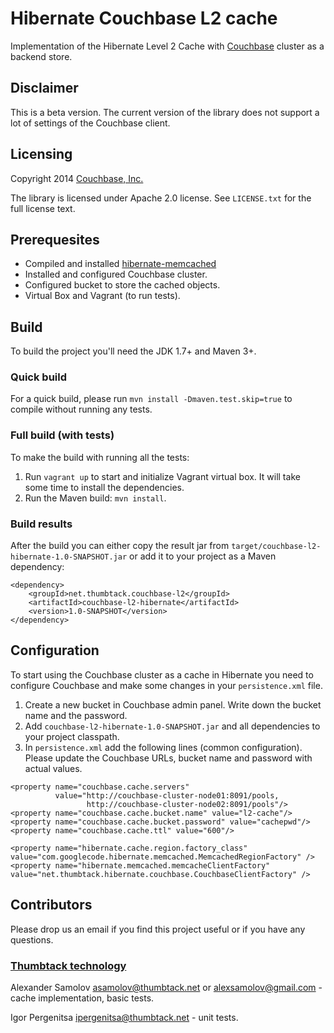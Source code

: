 # Hibernate Couchbase L2 cache

Implementation of the Hibernate Level 2 Cache with [Couchbase](http://www.couchbase.com/) cluster as a backend store.

## Disclaimer

This is a beta version. The current version of the library does not support a lot of settings of the Couchbase client.

## Licensing

Copyright 2014 [Couchbase, Inc.](http://www.couchbase.com/)

The library is licensed under Apache 2.0 license. See `LICENSE.txt` for the full license text.

## Prerequesites

* Compiled and installed [hibernate-memcached](https://github.com/thumbtack-technology/hibernate-memcached) 
* Installed and configured Couchbase cluster.
* Configured bucket to store the cached objects.
* Virtual Box and Vagrant (to run tests).

## Build

To build the project you'll need the JDK 1.7+ and Maven 3+.

### Quick build

For a quick build, please run `mvn install -Dmaven.test.skip=true` to compile without running any tests.

### Full build (with tests)

To make the build with running all the tests:

1. Run `vagrant up` to start and initialize Vagrant virtual box. It will take some time to install the dependencies.
2. Run the Maven build: `mvn install`.

### Build results

After the build you can either copy the result jar from `target/couchbase-l2-hibernate-1.0-SNAPSHOT.jar` or add it to your project as a Maven dependency:

```
<dependency>
    <groupId>net.thumbtack.couchbase-l2</groupId>
    <artifactId>couchbase-l2-hibernate</artifactId>
    <version>1.0-SNAPSHOT</version>
</dependency>
```

## Configuration

To start using the Couchbase cluster as a cache in Hibernate you need to configure Couchbase and make some changes in your `persistence.xml` file.

1. Create a new bucket in Couchbase admin panel. Write down the bucket name and the password.
2. Add `couchbase-l2-hibernate-1.0-SNAPSHOT.jar` and all dependencies to your project classpath.
3. In `persistence.xml` add the following lines (common configuration).
Please update the Couchbase URLs, bucket name and password with actual values.

```
<property name="couchbase.cache.servers"
          value="http://couchbase-cluster-node01:8091/pools,
                 http://couchbase-cluster-node02:8091/pools"/>                 
<property name="couchbase.cache.bucket.name" value="l2-cache"/>
<property name="couchbase.cache.bucket.password" value="cachepwd"/>
<property name="couchbase.cache.ttl" value="600"/>

<property name="hibernate.cache.region.factory_class" value="com.googlecode.hibernate.memcached.MemcachedRegionFactory" />
<property name="hibernate.memcached.memcacheClientFactory" value="net.thumbtack.hibernate.couchbase.CouchbaseClientFactory" />
```

## Contributors

Please drop us an email if you find this project useful or if you have any questions.

### [Thumbtack technology](http://thumbtack.net/)

Alexander Samolov <asamolov@thumbtack.net> or <alexsamolov@gmail.com> - cache implementation, basic tests.

Igor Pergenitsa <ipergenitsa@thumbtack.net> - unit tests.
